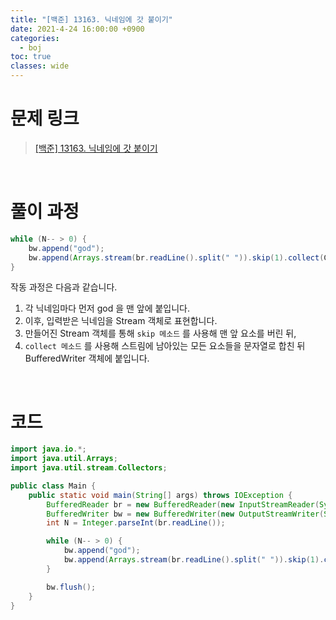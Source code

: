 ```yaml
---
title: "[백준] 13163. 닉네임에 갓 붙이기"
date: 2021-4-24 16:00:00 +0900
categories:
  - boj
toc: true
classes: wide
---
```


# 문제 링크

> [[백준] 13163. 닉네임에 갓 붙이기](https://www.acmicpc.net/problem/13163)

<br>

# 풀이 과정

```java
while (N-- > 0) {
    bw.append("god");
    bw.append(Arrays.stream(br.readLine().split(" ")).skip(1).collect(Collectors.joining()) + "\n");
}
```

작동 과정은 다음과 같습니다.

1. 각 닉네임마다 먼저 god 을 맨 앞에 붙입니다.
2. 이후, 입력받은 닉네임을 Stream 객체로 표현합니다.
3. 만들어진 Stream 객체를 통해 `skip 메소드` 를 사용해 맨 앞 요소를 버린 뒤,
4. `collect 메소드` 를 사용해 스트림에 남아있는 모든 요소들을 문자열로 합친 뒤 BufferedWriter 객체에 붙입니다.

<br>

# 코드

```java
import java.io.*;
import java.util.Arrays;
import java.util.stream.Collectors;

public class Main {
    public static void main(String[] args) throws IOException {
        BufferedReader br = new BufferedReader(new InputStreamReader(System.in));
        BufferedWriter bw = new BufferedWriter(new OutputStreamWriter(System.out));
        int N = Integer.parseInt(br.readLine());

        while (N-- > 0) {
            bw.append("god");
            bw.append(Arrays.stream(br.readLine().split(" ")).skip(1).collect(Collectors.joining()) + "\n");
        }

        bw.flush();
    }
}
```
